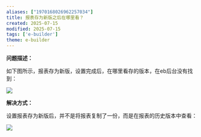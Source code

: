 ```yaml
---
aliases: ["1970168026962257034"]
title: 报表存为新版之后在哪里看？
created: 2025-07-15
modified: 2025-07-15
tags: ['e-builder']
theme: e-builder
---
```


**问题描述：**

如下图所示，报表存为新版，设置完成后，在哪里看存的版本，在eb后台没有找到：

![](4561677df936e5e35d56247c885fcb05.jpg)

**解决方式：**

设置报表存为新版后，并不是将报表复制了一份，而是在报表的历史版本中查看：

![](142cb2feb75695a3edc30b279b5c3655.jpg)